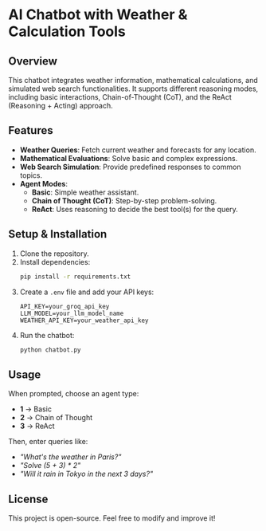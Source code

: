 # **AI Chatbot with Weather & Calculation Tools**  

## **Overview**  
This chatbot integrates weather information, mathematical calculations, and simulated web search functionalities. It supports different reasoning modes, including basic interactions, Chain-of-Thought (CoT), and the ReAct (Reasoning + Acting) approach.  

## **Features**  
- **Weather Queries**: Fetch current weather and forecasts for any location.  
- **Mathematical Evaluations**: Solve basic and complex expressions.  
- **Web Search Simulation**: Provide predefined responses to common topics.  
- **Agent Modes**:  
  - **Basic**: Simple weather assistant.  
  - **Chain of Thought (CoT)**: Step-by-step problem-solving.  
  - **ReAct**: Uses reasoning to decide the best tool(s) for the query.  

## **Setup & Installation**  
1. Clone the repository.  
2. Install dependencies:  
   ```bash
   pip install -r requirements.txt
   ```  
3. Create a `.env` file and add your API keys:  
   ```env
   API_KEY=your_groq_api_key
   LLM_MODEL=your_llm_model_name
   WEATHER_API_KEY=your_weather_api_key
   ```  
4. Run the chatbot:  
   ```bash
   python chatbot.py
   ```  

## **Usage**  
When prompted, choose an agent type:  
- **1** → Basic  
- **2** → Chain of Thought  
- **3** → ReAct  

Then, enter queries like:  
- *"What's the weather in Paris?"*  
- *"Solve (5 + 3) * 2"*  
- *"Will it rain in Tokyo in the next 3 days?"*  

## **License**  
This project is open-source. Feel free to modify and improve it! 
